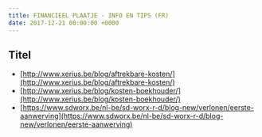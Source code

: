 ```yaml
---
title: FINANCIEEL PLAATJE - INFO EN TIPS (FR)
date: 2017-12-21 00:00:00 +0000
---
```

## Titel

* [http://www.xerius.be/blog/aftrekbare-kosten/](http://www.xerius.be/blog/aftrekbare-kosten/)
* [http://www.xerius.be/blog/kosten-boekhouder/](http://www.xerius.be/blog/kosten-boekhouder/)
* [https://www.sdworx.be/nl-be/sd-worx-r-d/blog-new/verlonen/eerste-aanwerving](https://www.sdworx.be/nl-be/sd-worx-r-d/blog-new/verlonen/eerste-aanwerving)